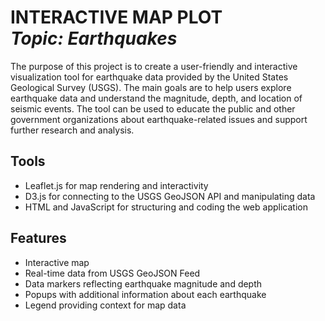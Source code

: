 <h1 align="left"> INTERACTIVE MAP PLOT<br><i>Topic: Earthquakes</i> </h1> 

The purpose of this project is to create a user-friendly and interactive visualization tool for earthquake data provided by the United States Geological Survey (USGS). The main goals are to help users explore earthquake data and understand the magnitude, depth, and location of seismic events. The tool can be used to educate the public and other government organizations about earthquake-related issues and support further research and analysis.

## Tools
- Leaflet.js for map rendering and interactivity
- D3.js for connecting to the USGS GeoJSON API and manipulating data
- HTML and JavaScript for structuring and coding the web application

## Features
- Interactive map 
- Real-time data from USGS GeoJSON Feed
- Data markers reflecting earthquake magnitude and depth
- Popups with additional information about each earthquake
- Legend providing context for map data
